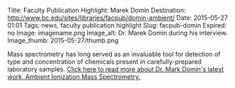Title: Faculty Publication Highlight: Marek Domin
Destination: http://www.bc.edu/sites/libraries/facpub/domin-ambient/
Date: 2015-05-27 01:01 
Tags: news, faculty publication highlight 
Slug: facpub-domin
Expired: no 
Image: imagename.png
Image_alt: Dr. Marek Domin during his interview.
Image_thumb: 2015-05-27/thumb.png

Mass spectrometry has long served as an invaluable tool for detection of type and concentration of chemicals present in carefully-prepared laboratory samples. [Click here to read more about Dr. Mark Domin's latest work, Ambient Ionization Mass Spectrometry.](http://www.bc.edu/sites/libraries/facpub/domin-ambient/)
